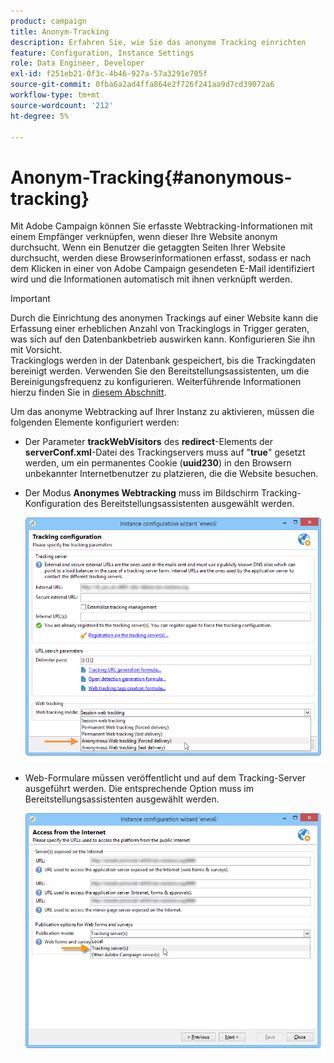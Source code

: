 ```yaml
---
product: campaign
title: Anonym-Tracking
description: Erfahren Sie, wie Sie das anonyme Tracking einrichten
feature: Configuration, Instance Settings
role: Data Engineer, Developer
exl-id: f251eb21-0f3c-4b46-927a-57a3291e705f
source-git-commit: 0fba6a2ad4ffa864e2f726f241aa9d7cd39072a6
workflow-type: tm+mt
source-wordcount: '212'
ht-degree: 5%

---
```


# Anonym-Tracking{#anonymous-tracking}

Mit Adobe Campaign können Sie erfasste Webtracking-Informationen mit einem Empfänger verknüpfen, wenn dieser Ihre Website anonym durchsucht. Wenn ein Benutzer die getaggten Seiten Ihrer Website durchsucht, werden diese Browserinformationen erfasst, sodass er nach dem Klicken in einer von Adobe Campaign gesendeten E-Mail identifiziert wird und die Informationen automatisch mit ihnen verknüpft werden.

>[!IMPORTANT]
>
>Durch die Einrichtung des anonymen Trackings auf einer Website kann die Erfassung einer erheblichen Anzahl von Trackinglogs in Trigger geraten, was sich auf den Datenbankbetrieb auswirken kann. Konfigurieren Sie ihn mit Vorsicht.\
>Trackinglogs werden in der Datenbank gespeichert, bis die Trackingdaten bereinigt werden. Verwenden Sie den Bereitstellungsassistenten, um die Bereinigungsfrequenz zu konfigurieren. Weiterführende Informationen hierzu finden Sie in [diesem Abschnitt](../../installation/using/deploying-an-instance.md#purging-data).

Um das anonyme Webtracking auf Ihrer Instanz zu aktivieren, müssen die folgenden Elemente konfiguriert werden:

* Der Parameter **trackWebVisitors** des **redirect**-Elements der **serverConf.xml**-Datei des Trackingservers muss auf &quot;**true**&quot; gesetzt werden, um ein permanentes Cookie (**uuid230**) in den Browsern unbekannter Internetbenutzer zu platzieren, die die Website besuchen.
* Der Modus **Anonymes Webtracking** muss im Bildschirm Tracking-Konfiguration des Bereitstellungsassistenten ausgewählt werden.

  ![](assets/webtracking_anonymous_set.png)

* Web-Formulare müssen veröffentlicht und auf dem Tracking-Server ausgeführt werden. Die entsprechende Option muss im Bereitstellungsassistenten ausgewählt werden.

  ![](assets/webtracking_publication_set_for_webapps.png)
